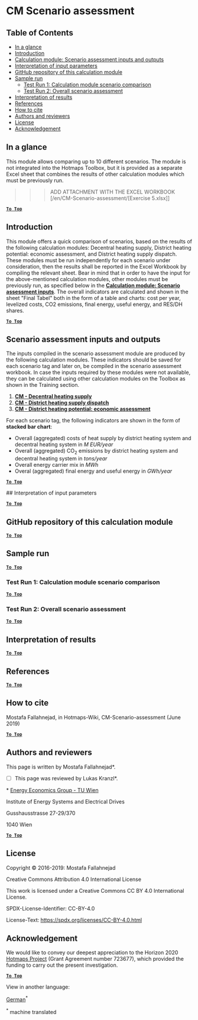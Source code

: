 <h1>CM Scenario assessment</h1>

## Table of Contents
* [In a glance](#in-a-glance)
* [Introduction](#introduction)
* [Calculation module: Scenario assessment inputs and outputs](#calculation-module-scenario-assessment-inputs-and-outputs)
* [Interpretation of input parameters](#intepretation-of-input-parameters)
* [GitHub repository of this calculation module](#github-repository-of-this-calculation-module)
* [Sample run](#sample-run)
  * [Test Run 1: Calculation module scenario comparison](#test-run-1-calculation-module-scenario-comparison)
  * [Test Run 2: Overall scenario assessment](#test-run-2-overall-scenario-assessment)
* [Interpretation of results](#interpretation-of-results)
* [References](#references)
* [How to cite](#how-to-cite)
* [Authors and reviewers](#authors-and-reviewers)
* [License](#license)
* [Acknowledgement](#acknowledgement)

## In a glance

This module allows comparing up to 10 different scenarios. The module is not integrated into the Hotmaps Toolbox, but it is provided as a separate Excel sheet that combines the results of other calculation modules which must be previously run.
>>> ADD ATTACHMENT WITH THE EXCEL WORKBOOK
[/en/CM-Scenario-assessment/[Exercise 5.xlsx]]

[**`To Top`**](#table-of-contents)

## Introduction

This module offers a quick comparison of scenarios, based on the results of the following calculation modules: Decentral heating supply, District heating potential: economic assessment, and District heating supply dispatch. These modules must be run independently for each scenario under consideration, then the results shall be reported in the Excel Workbook by compiling the relevant sheet. Bear in mind that in order to have the input for the above-mentioned calculation modules, other modules must be previously run, as specified below in the **[Calculation module: Scenario assessment inputs](#calculation-module-scenario-assessment-inputs)**. The overall indicators are calculated and shown in the sheet "Final Tabel" both in the form of a table and charts: cost per year, levelized costs, CO2 emissions, final energy, useful energy, and RES/DH shares.

[**`To Top`**](#table-of-contents)

## Scenario assessment inputs and outputs

The inputs compiled in the scenario assessment module are produced by the following calculation modules. These indicators should be saved for each scenario tag and later on, be compiled in the scenario assessment workbook. In case the inputs required by these modules were not available, they can be calculated using other calculation modules on the Toolbox as shown in the Training section.

1. **[CM - Decentral heating supply](https://wiki.hotmaps.hevs.ch/en/CM-Decentral-heating-supply)**
2. **[CM - District heating supply dispatch](https://wiki.hotmaps.hevs.ch/en/CM-District-heating-supply-dispatch)**
3. **[CM - District heating potential: economic assessment](https://wiki.hotmaps.hevs.ch/en/CM-District-heating-potential-economic-assessment)**


For each scenario tag, the following indicators are shown in the form of **stacked bar chart**:

* Overall (aggregated) costs of heat supply by district heating system and decentral heating system in _*M EUR/year*_
* Overall (aggregated) CO<sub>2</sub> emissions by district heating system and decentral heating system in _*tons/year*_
* Overall energy carrier mix in _*MWh*_
* Overal (aggregated) final energy and useful energy in _*GWh/year*_


[**`To Top`**](#table-of-contents)

## Interpretation of input parameters


[**`To Top`**](#table-of-contents)

## GitHub repository of this calculation module


[**`To Top`**](#table-of-contents)

## Sample run


[**`To Top`**](#table-of-contents)

### Test Run 1: Calculation module scenario comparison


[**`To Top`**](#table-of-contents)

### Test Run 2: Overall scenario assessment


[**`To Top`**](#table-of-contents)

## Interpretation of results


[**`To Top`**](#table-of-contents)

## References


[**`To Top`**](#table-of-contents)

## How to cite

Mostafa Fallahnejad, in Hotmaps-Wiki, CM-Scenario-assessment (June 2019)

[**`To Top`**](#table-of-contents)

## Authors and reviewers

This page is written by Mostafa Fallahnejad\*.

- [ ] This page was reviewed by Lukas Kranzl\*.

\* [Energy Economics Group - TU Wien](https://eeg.tuwien.ac.at/)

Institute of Energy Systems and Electrical Drives

Gusshausstrasse 27-29/370

1040 Wien


[**`To Top`**](#table-of-contents)

## License

Copyright © 2016-2019: Mostafa Fallahnejad

Creative Commons Attribution 4.0 International License

This work is licensed under a Creative Commons CC BY 4.0 International License.

SPDX-License-Identifier: CC-BY-4.0

License-Text: https://spdx.org/licenses/CC-BY-4.0.html


## Acknowledgement

We would like to convey our deepest appreciation to the Horizon 2020 [Hotmaps Project](https://www.hotmaps-project.eu) (Grant Agreement number 723677), which provided the funding to carry out the present investigation.



[**`To Top`**](#table-of-contents)


<!--- THIS IS A SUPER UNIQUE IDENTIFIER -->

View in another language:

 [German](../de/CM-Scenario-assessment)<sup>\*</sup> 

<sup>\*</sup> machine translated

